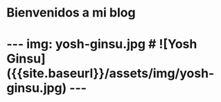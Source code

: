 <h1> Bienvenidos a mi blog <h1>
---
img: yosh-ginsu.jpg # ![Yosh Ginsu]({{site.baseurl}}/assets/img/yosh-ginsu.jpg)
---
